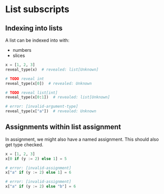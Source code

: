# List subscripts

## Indexing into lists

A list can be indexed into with:

- numbers
- slices

```py
x = [1, 2, 3]
reveal_type(x)  # revealed: list[Unknown]

# TODO reveal int
reveal_type(x[0])  # revealed: Unknown

# TODO reveal list[int]
reveal_type(x[0:1])  # revealed: list[Unknown]

# error: [invalid-argument-type]
reveal_type(x["a"])  # revealed: Unknown
```

## Assignments within list assignment

In assignment, we might also have a named assignment. This should also get type checked.

```py
x = [1, 2, 3]
x[0 if (y := 2) else 1] = 5

# error: [invalid-assignment]
x["a" if (y := 2) else 1] = 6

# error: [invalid-assignment]
x["a" if (y := 2) else "b"] = 6
```
